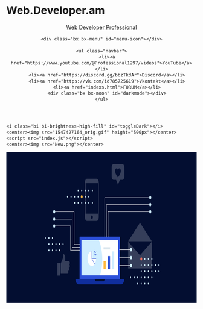 # Web.Developer.am
<!DOCTYPE html>
<html lang="en">
<head>
    <meta charset="UTF-8">
    <meta http-equiv="X-UA-Compatible" content="IE=edge">
    <meta name="viewport" content="width=device-width, initial-scale=1.0">
    <title>Coding Professional</title>
    <link rel="stylesheet" href="index.css">
    <link rel="stylesheet" href="https://cdn.jsdelivr.net/npm/bootstrap-icons@1.3.0/font/bootstrap-icons.css" />
</head>
<body>
   <!-- Navbar  Section Start -->
<header>
    <link rel="icon" type="image/png" sizes="32x32" href="RP.webp">
    <a href="#" class="logo">Web Developer Professional</a>

    <div class="bx bx-menu" id="menu-icon"></div>

    <ul class="navbar">
        <li><a href="https://www.youtube.com/@Professional1297/videos">YouTube</a></li>
        <li><a href="https://discord.gg/bbzTkdAr">Discord</a></li>
        <li><a href="https://vk.com/id785725619">Vkontakt</a></li>
        <li><a href="indexs.html">FORUM</a></li>
        <div class="bx bx-moon" id="darkmode"></div>
    </ul>
</header>
<!-- Navbar Section End -->

    <i class="bi bi-brightness-high-fill" id="toggleDark"></i>
    <center><img src="1547427164_orig.gif" height="500px"></center>
    <script src="index.js"></script>
    <center><img src="New.png"></center>
   <center><img src="Pro.gif" height="400px"></center>
</body>
</html>
